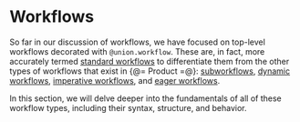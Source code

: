 # Workflows

So far in our discussion of workflows, we have focused on top-level workflows decorated with `@union.workflow`.
These are, in fact, more accurately termed [standard workflows](./standard-workflows.md) to differentiate them from the other types of workflows that exist in {@= Product =@}: [subworkflows](./subworkflows-and-sub-launch-plans.md), [dynamic workflows](./dynamic-workflows), [imperative workflows](./imperative-workflows.md),  and [eager workflows](./eager-workflows.md).

In this section, we will delve deeper into the fundamentals of all of these workflow types, including their syntax, structure, and behavior.
